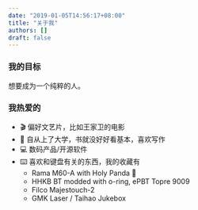 ```yaml
---
date: "2019-01-05T14:56:17+08:00"
title: "关于我"
authors: []
draft: false
---
```


### 我的目标

想要成为一个纯粹的人。

### 我热爱的

- 🎬 偏好文艺片，比如王家卫的电影
- 📖 自从上了大学，书就没好好看基本，喜欢写作
- 💻 数码产品/开源软件
- ⌨️ 喜欢和键盘有关的东西，我的收藏有
  - Rama M60-A with Holy Panda 🐼
  - HHKB BT modded with o-ring, ePBT Topre 9009
  - Filco Majestouch-2
  - GMK Laser / Taihao Jukebox
